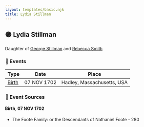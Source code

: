 ```yaml
---
layout: templates/basic.njk
title: Lydia Stillman
---
```

## 🟣 Lydia Stillman

Daughter of [George Stillman](/people/6/67040632) and [Rebecca Smith](/people/7/76162584)

### 📆 Events

Type | Date | Place
------ | ------ | ------
[Birth](#event-559b4cb2-b54c-4d41-bdbc-67c6e4ce39a5) | 07 NOV 1702 | Hadley, Massachusetts, USA

### 📰 Event Sources

#### <a id="event-559b4cb2-b54c-4d41-bdbc-67c6e4ce39a5"></a> Birth, 07 NOV 1702
* The Foote Family: or the Descendants of Nathaniel Foote  - 280